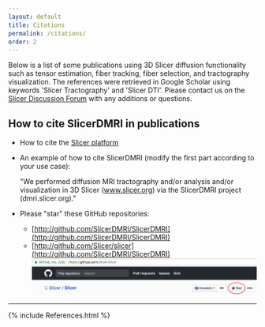 ```yaml
---
layout: default
title: Citations 
permalink: /citations/
order: 2
---
```


Below is a list of some publications using 3D Slicer diffusion functionality such as tensor estimation, fiber tracking, fiber selection, and tractography visualization. The references were retrieved in Google Scholar using keywords 'Slicer Tractography' and 'Slicer DTI'.  Please contact us on the [Slicer Discussion Forum](https://discourse.slicer.org) with any additions or questions.

How to cite SlicerDMRI in publications
---------------------
* How to cite the [Slicer platform](http://wiki.slicer.org/slicerWiki/index.php/CitingSlicer)
* An example of how to cite SlicerDMRI (modify the first part according to your use case):

    "We performed diffusion MRI tractography and/or analysis and/or visualization in 3D Slicer (www.slicer.org) via the SlicerDMRI project (dmri.slicer.org)."

* Please "star" these GitHub repositories:
    * [http://github.com/SlicerDMRI/SlicerDMRI](http://github.com/SlicerDMRI/SlicerDMRI)
    * [http://github.com/Slicer/slicer](http://github.com/SlicerDMRI/SlicerDMRI)
    ![While logged in to GitHub, please visit the two links above and select the "Star" button at the top right of the screen](../images/repo_star.png)

---

{% include References.html %}
